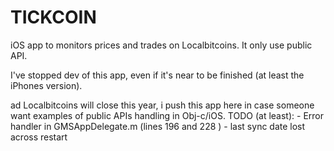 #  TICKCOIN
iOS app to monitors prices and trades on Localbitcoins.
It only use public API.

I've stopped dev of this app, even if it's near to be finished (at least the iPhones version).

ad Localbitcoins will close this year, i push this app here in case someone want examples of public APIs handling in Obj-c/iOS.
TODO (at least):
    - Error handler in GMSAppDelegate.m (lines 196 and 228 )
    - last sync date lost across restart

